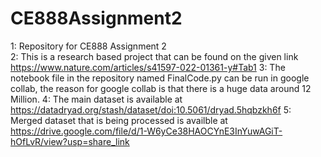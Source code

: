 # CE888Assignment2
1: Repository for CE888 Assignment 2 <br>
2: This is a research based project that can be found on the given link https://www.nature.com/articles/s41597-022-01361-y#Tab1
3: The notebook file in the repository named FinalCode.py can be run in google collab, the reason for google collab is that there is a huge data around 12 Million.
4: The main dataset is available at https://datadryad.org/stash/dataset/doi:10.5061/dryad.5hqbzkh6f
5: Merged dataset that is being processed is availble at https://drive.google.com/file/d/1-W6yCe38HAOCYnE3InYuwAGiT-hOfLvR/view?usp=share_link
